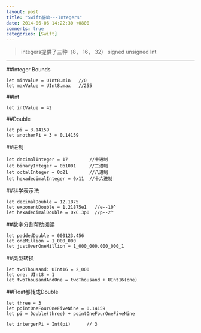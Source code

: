 ```yaml
---
layout: post
title: "Swift基础---Integers"
date: 2014-06-06 14:22:30 +0800
comments: true
categories: [Swift]
---
```



>integers提供了三种（8， 16， 32） signed unsigned Int

---
##Integer Bounds

    let minValue = UInt8.min   //0
    let maxValue = UInt8.max   //255


##Int

    let intValue = 42

##Double

    let pi = 3.14159
    let anotherPi = 3 + 0.14159

##进制

    let decimalInteger = 17        //十进制
    let binaryInteger = 0b1001     //二进制
    let octalInteger = 0o21        //八进制
    let hexadecimalInteger = 0x11  //十六进制

##科学表示法

    let decimalDouble = 12.1875
    let exponentDouble = 1.21875e1   //e--10^
    let hexadecimalDouble = 0xC.3p0  //p--2^

##数字分割帮助阅读

    let paddedDouble = 000123.456
    let oneMillion = 1_000_000
    let justOverOneMillion = 1_000_000.000_000_1

##类型转换

    let twoThousand: UInt16 = 2_000
    let one: UInt8 = 1
    let twoThousandAndOne = twoThousand + UInt16(one)

##Float都转成Double

    let three = 3
    let pointOneFourOneFiveNine = 0.14159
    let pi = Double(three) + pointOneFourOneFiveNine

    let intergerPi = Int(pi)      // 3
